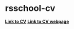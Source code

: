 # rsschool-cv

[**Link to CV**](https://githorder.github.io/rsschool-cv/cv)
[**Link to CV webpage**](https://githorder.github.io/rsschool-cv/)
